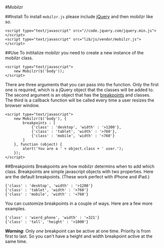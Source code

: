 #Mobilzr

##Install
To install `mobilzr.js` please include [jQuery](http://jquery.com) and then mobilzr like so.

	<script type="text/javascript" src="//code.jquery.com/jquery.min.js"></script>
	<script type="text/javascript" src="lib/js/vendor/mobilzr.js"></script>

##Use
To inititalize mobilzr you need to create a new instance of the mobilzr class.

	<script type="text/javascript">
		new Mobilzr($('body'));
	</script>

There are three arguments that you can pass into the function. Only the first one is required, which is a jQuery object that the classes will be added to. The second argument is an object that has the [breakpoints](#breakpoints) and classes. The third is a callback function will be called every time a user resizes the browser window.

	<script type="text/javascript">
		new Mobilzr($('body'), {
			breakpoints : [
				{'class' : 'desktop', 'width' : '>1200'},
				{'class' : 'tablet', 'width' : '>760'},
				{'class' : 'mobile', 'width' : '<760'}
			]
		}, function (object) {
			alert('You are a ' + object.class + ' user.');
		});
	</script>
	
##Breakpoints
Breakpoints are how mobilzr determins when to add which class. Breakpoints are simple javascript objects with two properties. Here are the default breakpoints. (These work perfect with iPhone and iPad.)

	{'class' : 'desktop', 'width' : '>1200'}
	{'class' : 'tablet', 'width' : '>760'}
	{'class' : 'mobile', 'width' : '<760'}
	
You can customize breakpoints in a couple of ways. Here are a few more examples.

	{'class' : 'wierd_phone', 'width' : '=321'}
	{'class' : 'tall', 'height' : '>1000'}
	
***Warning***: Only *one* breakpoint can be active at one time. Priority is from first to last. So you can't have a height and width breakpoint active at the same time.
